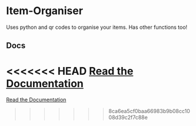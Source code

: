 # Item-Organiser
Uses python and qr codes to organise your items. Has other functions too!
## Docs
<<<<<<< HEAD
[Read the Documentation](https://github.com/CDog5/Item-Organiser/blob/master/DOCS.md)
=======
[Read the Documentation](https://github.com/CDog5/Item-Organiser/blob/master/DOCS.md)
>>>>>>> 8ca6ea5cf0baa66983b9b08cc1008d39c2f7c88e
